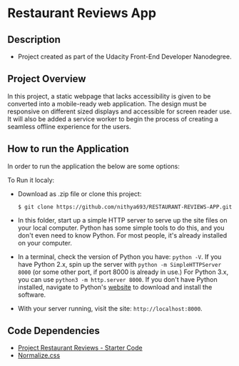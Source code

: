 # Restaurant Reviews App

## Description

* Project created as part of the Udacity Front-End Developer Nanodegree.

## Project Overview

In this project, a static webpage that lacks accessibility is given to be converted into a mobile-ready web application. The design  must be responsive on different sized displays and accessible for screen reader use. It will also be added a service worker to begin the process of creating a seamless offline experience for the users.

## How to run the Application

In order to run the application the below are some options:

To Run it localy:
* Download as .zip file or clone this project:

    ```
    $ git clone https://github.com/nithya693/RESTAURANT-REVIEWS-APP.git
    ```

* In this folder, start up a simple HTTP server to serve up the site files on your local computer. Python has some simple tools to do this, and you don't even need to know Python. For most people, it's already installed on your computer. 

* In a terminal, check the version of Python you have: `python -V`. If you have Python 2.x, spin up the server with `python -m SimpleHTTPServer 8000` (or some other port, if port 8000 is already in use.) For Python 3.x, you can use `python3 -m http.server 8000`. If you don't have Python installed, navigate to Python's [website](https://www.python.org/) to download and install the software.

* With your server running, visit the site: `http://localhost:8000`.

## Code Dependencies

* [Project Restaurant Reviews - Starter Code](https://github.com/nithya693/RESTAURANT-REVIEWS-APP)
* [Normalize.css](https://necolas.github.io/normalize.css/)

 



